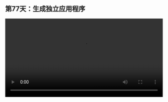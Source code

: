 ## 第77天：生成独立应用程序

<video width="100%" controls controlslist="nodownload nofullscreen noremoteplayback" disablePictureInPicture>
  <source src="https://api.keepwork.com/ts-storage/siteFiles/15347/raw#1598378854080session77.webm" type="video/webm">
  <source src="https://api.keepwork.com/ts-storage/siteFiles/15348/raw#1598378879952session77_small.mp4" type="video/mp4" />
   
  你的浏览器不支持播放
</video>


### 字幕

这是一个用代码方块制作的坦克大战游戏，ID是708。
这里是两个坦克，这里是一个炮弹。
代码是这样的。
我们点击拉杆运行它。
这是一个双人游戏。
玩家1是WAD移动，S开火；玩家2是JIL移动，K开火。
两个坦克都可以发射和躲避炮弹，
直到一方被打中。
我们按Esc键。
到**文件**菜单下，
选择**生成独立应用程序**。
点击是。
我们看，打包成功。
点击确定，打开文件夹。
在release文件夹下生成了一个zip文件。
zip文件解压后会生成上面这些文件。start.bat是一个可执行文件，**双击**它可以直接启动这个游戏，无需安装Paracraft，甚至不用联网。
我们可以用这种方法直接发布app给其他用户下载使用。
也可以提交zip文件，参加全国性的软件比赛。

### 动手练习